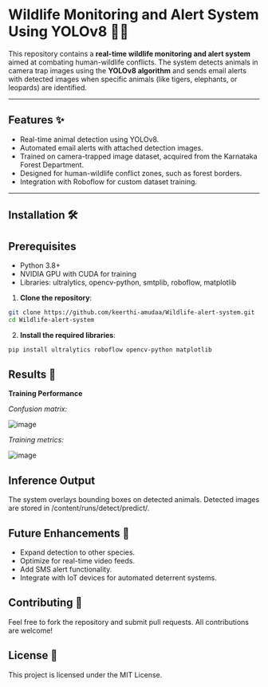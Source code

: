 # **Wildlife Monitoring and Alert System Using YOLOv8 🚨🌿**

This repository contains a **real-time wildlife monitoring and alert system** aimed at combating human-wildlife conflicts. The system detects animals in camera trap images using the **YOLOv8 algorithm** and sends email alerts with detected images when specific animals (like tigers, elephants, or leopards) are identified.

---

## **Features ✨**

- Real-time animal detection using YOLOv8.
- Automated email alerts with attached detection images.
- Trained on camera-trapped image dataset, acquired from the Karnataka Forest Department.
- Designed for human-wildlife conflict zones, such as forest borders.
- Integration with Roboflow for custom dataset training.
---


## **Installation 🛠️**

## Prerequisites

- Python 3.8+
- NVIDIA GPU with CUDA for training
- Libraries: ultralytics, opencv-python, smtplib, roboflow, matplotlib


1. **Clone the repository**:
  ```bash
git clone https://github.com/keerthi-amudaa/Wildlife-alert-system.git
cd Wildlife-alert-system
```

2. **Install the required libraries**:
  ```bash
  pip install ultralytics roboflow opencv-python matplotlib
  ```



## **Results 🎯**

**Training Performance**


*Confusion matrix:*

![image](https://github.com/user-attachments/assets/3c458f83-e0d2-4621-918c-2db863226aa0)







*Training metrics:*


![image](https://github.com/user-attachments/assets/589844ec-ce71-4376-a474-5ebfc86b61a7)



## **Inference Output**


The system overlays bounding boxes on detected animals. Detected images are stored in /content/runs/detect/predict/.



## **Future Enhancements 🔮**

- Expand detection to other species.
- Optimize for real-time video feeds.
- Add SMS alert functionality.
- Integrate with IoT devices for automated deterrent systems.


## **Contributing 🤝**

Feel free to fork the repository and submit pull requests. All contributions are welcome!

## **License 📜**

This project is licensed under the MIT License.



